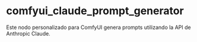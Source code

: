 # comfyui_claude_prompt_generator
Este nodo personalizado para ComfyUI genera prompts utilizando la API de Anthropic Claude.
